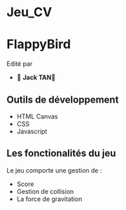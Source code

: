 # Jeu_CV

<h1>FlappyBird</h1>

<p>Edité par 
	<ul>
		<li>🤩 <strong>Jack TAN</strong>🤔</li>
	</ul>
</p>

<h2>Outils de développement</h2>
<ul>
    <li>HTML Canvas</li>
    <li>CSS</li>
    <li>Javascript</li>
</ul
>

<h2>Les fonctionalités du jeu</h2>
<p>Le jeu comporte une gestion de :</p>
  <ul>
    <li>Score</li>
    <li>Gestion de collision </li>
    <li>La force de gravitation</li>
    
  </ul>
